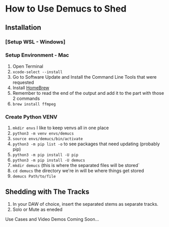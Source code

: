 # How to Use Demucs to Shed
## Installation
### [Setup WSL - Windows]
### Setup Environment - Mac
1. Open Terminal
2. `xcode-select --install`
4. Go to Software Update and Install the Command Line Tools that were requested
5. Install [HomeBrew](https://brew.sh/)
6. Remember to read the end of the output and add it to the part with those 2 commands
7. `brew install ffmpeg`

### Create Python VENV
1. `mkdir envs` I like to keep venvs all in one place
2. `python3 -m venv envs/demucs`
3. `source envs/demucs/bin/activate`
4. `python3 -m pip list -o` to see packages that need updating (probably pip)
5. `python3 -m pip install -U pip`
6. `python3 -m pip install -U demucs`
7. `mkdir demucs` (this is where the separated files will be stored`
8. `cd demucs` the directory we're in will be where things get stored
9. `demucs Path/to/file`

## Shedding with The Tracks
1. In your DAW of choice, insert the separated stems as separate tracks.
2. Solo or Mute as eneded

Use Cases and Video Demos Coming Soon...
